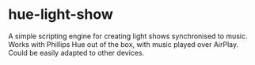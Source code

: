 # hue-light-show
A simple scripting engine for creating light shows synchronised to music. Works with Phillips Hue out of the box, with music played over AirPlay. Could be easily adapted to other devices.
